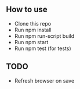 ## How to use
- Clone this repo
- Run npm install
- Run npm run-script build
- Run npm start
- Run npm test (for tests)


## TODO
- Refresh browser on save
